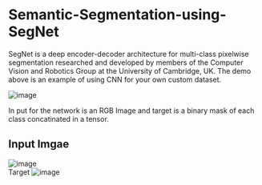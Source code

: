# Semantic-Segmentation-using-SegNet


SegNet is a deep encoder-decoder architecture for multi-class pixelwise segmentation researched and developed by members of the Computer Vision and Robotics Group at the University of Cambridge, UK. The demo above is an example of using CNN for your own custom dataset.

![image](https://user-images.githubusercontent.com/56618776/91529826-f70b9200-e944-11ea-8aa9-4b1aa72c98dc.png)


In put for the network is an RGB Image and target is a binary mask of each class concatinated in a tensor.


## Input Imgae                                         

![image](https://user-images.githubusercontent.com/56618776/91530231-bc562980-e945-11ea-90b1-d1d7cb2f64dd.png)        
 Target
 ![image](https://user-images.githubusercontent.com/56618776/91530411-ff180180-e945-11ea-9d1a-b272b0931a38.png)





